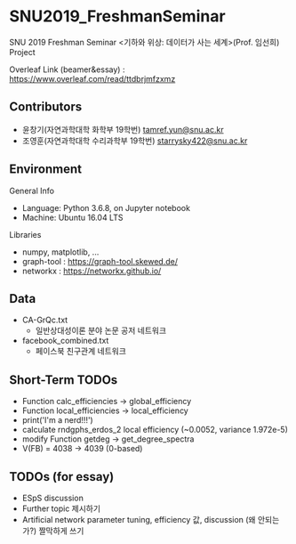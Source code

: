 # SNU2019_FreshmanSeminar

SNU 2019 Freshman Seminar <기하와 위상: 데이터가 사는 세계>(Prof. 임선희) Project

Overleaf Link (beamer&essay) : https://www.overleaf.com/read/ttdbrjmfzxmz

## Contributors

* 윤창기(자연과학대학 화학부 19학번) tamref.yun@snu.ac.kr
* 조영훈(자연과학대학 수리과학부 19학번) starrysky422@snu.ac.kr

## Environment

General Info

* Language: Python 3.6.8, on Jupyter notebook
* Machine: Ubuntu 16.04 LTS

Libraries

* numpy, matplotlib, ...
* graph-tool : https://graph-tool.skewed.de/
* networkx : https://networkx.github.io/

## Data

* CA-GrQc.txt
    * 일반상대성이론 분야 논문 공저 네트워크
* facebook_combined.txt
    * 페이스북 친구관계 네트워크

## Short-Term TODOs

* Function calc_efficiencies -> global_efficiency
* Function local_efficiencies -> local_efficiency
* print('I'm a nerd!!!')
* calculate rndgphs_erdos_2 local efficiency (~0.0052, variance 1.972e-5)
* modify Function getdeg -> get_degree_spectra
* V(FB) = 4038 -> 4039 (0-based)

## TODOs (for essay)

* ESpS discussion
* Further topic 제시하기
* Artificial network parameter tuning, efficiency 값, discussion (왜 안되는가?) 짤막하게 쓰기
